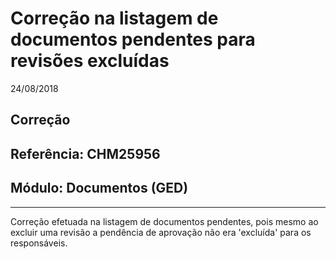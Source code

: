 # Correção na listagem de documentos pendentes para revisões excluídas
24/08/2018
## Correção
## Referência: CHM25956
## Módulo: Documentos (GED)
***

Correção efetuada na listagem de documentos pendentes, pois mesmo ao excluir uma revisão a pendência de aprovação não era 'excluída' para os responsáveis.
